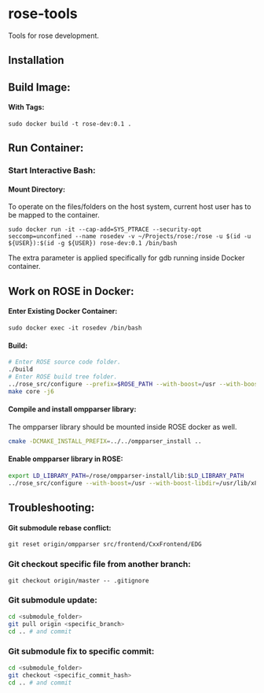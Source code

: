 # rose-tools

Tools for rose development.


## Installation


## Build Image:

#### With Tags:

`sudo docker build -t rose-dev:0.1 .`


## Run Container:

### Start Interactive Bash:

#### Mount Directory:

To operate on the files/folders on the host system, current host user has to be mapped to the container.

`sudo docker run -it --cap-add=SYS_PTRACE --security-opt seccomp=unconfined --name rosedev -v ~/Projects/rose:/rose -u $(id -u ${USER}):$(id -g ${USER}) rose-dev:0.1 /bin/bash`

The extra parameter is applied specifically for gdb running inside Docker container.

## Work on ROSE in Docker:

#### Enter Existing Docker Container:

`sudo docker exec -it rosedev /bin/bash`

#### Build:

```bash
# Enter ROSE source code folder.
./build
# Enter ROSE build tree folder.
../rose_src/configure --prefix=$ROSE_PATH --with-boost=/usr --with-boost-libdir=/usr/lib/x86_64-linux-gnu/ --enable-languages=c,c++,fortran --enable-projects-directory --disable-tests-directory --disable-tutorial-directory --enable-edg_version=5.0 --with-gomp_omp_runtime_library=/usr/lib/gcc/x86_64-linux-gnu/5
make core -j6

```

#### Compile and install ompparser library:

The ompparser library should be mounted inside ROSE docker as well.

```bash
cmake -DCMAKE_INSTALL_PREFIX=../../ompparser_install ..
```

#### Enable ompparser library in ROSE:

```bash
export LD_LIBRARY_PATH=/rose/ompparser-install/lib:$LD_LIBRARY_PATH
../rose_src/configure --with-boost=/usr --with-boost-libdir=/usr/lib/x86_64-linux-gnu/ --enable-languages=c,c++,fortran --disable-tests-directory --disable-tutorial-directory --disable-projects-directory --enable-edg_version=5.0 --with-gomp_omp_runtime_library=/usr/lib/gcc/x86_64-linux-gnu/5 --with-ompparser=/rose/ompparser_install
```

## Troubleshooting:

#### Git submodule rebase conflict:

`git reset origin/ompparser src/frontend/CxxFrontend/EDG`

### Git checkout specific file from another branch:

`git checkout origin/master -- .gitignore`

### Git submodule update:

```bash
cd <submodule_folder>
git pull origin <specific_branch>
cd .. # and commit
```

### Git submodule fix to specific commit:

```bash
cd <submodule_folder>
git checkout <specific_commit_hash>
cd .. # and commit
```
